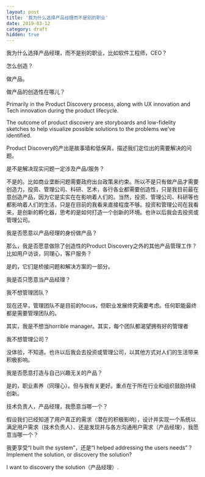 ```yaml
---
layout: post
title: '我为什么选择产品经理而不是别的职业'
date: 2019-03-12
category: draft
hidden: true
---
```


我为什么选择产品经理，而不是别的职业，比如软件工程师，CEO？

怎么创造？

做产品。

做产品的创造性在哪儿？

Primarily in the Product Discovery process, along with UX innovation and Tech innovation during the product lifecycle.

The outcome of product discovery are storyboards and low-fidelity sketches to help visualize possible solutions to the problems we’ve identified.

Product Discovery的产出是故事墙和低保真，描述我们定位出的需要解决的问题。

是不是解决现实问题一定涉及产品/服务？

不是的。比如商业垄断问题需要政府出台政策来约束。所以不是只有做产品才需要创造力，投资、管理公司、科研、艺术，各行各业都需要创造性，只是我目前最在意创造产品，因为它是实实在在影响着人们的。当然，投资、管理公司、科研等也都影响着人们的生活，只是在目前的我看来直接程度不够。投资和管理公司在我看来，是创新的孵化器，思考的是如何打造一个创新的环境。也许以后我会去投资或管理公司。

我是否愿意以产品经理的身份做产品？

那么，我是否愿意做除了创造性的Product Discovery之外的其他产品管理工作？比如用户访谈，同理心，客户服务？

是的，它们是桥接问题和解决方案的一部分。

我是否只愿意当产品经理？

我不想管理团队？

现在还早，管理团队不是目前的focus，但职业发展终究需要考虑。任何职能最终都是需要管理团队的。

其实，我是不想当horrible manager。其实，每个团队都渴望拥有好的管理者

我不想管理公司？

没体验，不知道。也许以后我会去投资或管理公司，以其他方式对人们的生活带来积极影响。

我是否愿意打造与自己兴趣无关的产品？

是的，职业素养（同理心）。但与我有关更好。重点在于所在行业和组织鼓励持续创新。

技术负责人，产品经理，我愿意当哪一个？

假设我们已经知道了用户真正的需求（潜在的积极影响），设计并实现一个系统以满足用户需求（技术负责人）、还是发现并与各方沟通用户需求（产品经理），我愿意当哪一个？

我更享受“I built the system”，还是“I helped addressing the users needs”？Implement the solution, or discovery the solution?

I want to discovery the solution（产品经理）.
